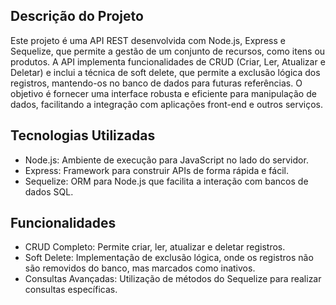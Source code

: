 ## Descrição do Projeto
Este projeto é uma API REST desenvolvida com Node.js, Express e Sequelize, que permite a gestão de um conjunto de recursos, como itens ou produtos. A API implementa funcionalidades de CRUD (Criar, Ler, Atualizar e Deletar) e inclui a técnica de soft delete, que permite a exclusão lógica dos registros, mantendo-os no banco de dados para futuras referências. O objetivo é fornecer uma interface robusta e eficiente para manipulação de dados, facilitando a integração com aplicações front-end e outros serviços.


## Tecnologias Utilizadas
- Node.js: Ambiente de execução para JavaScript no lado do servidor.
- Express: Framework para construir APIs de forma rápida e fácil.
- Sequelize: ORM para Node.js que facilita a interação com bancos de dados SQL.

## Funcionalidades
- CRUD Completo: Permite criar, ler, atualizar e deletar registros.
- Soft Delete: Implementação de exclusão lógica, onde os registros não são removidos do banco, mas marcados como inativos.
- Consultas Avançadas: Utilização de métodos do Sequelize para realizar consultas específicas.
